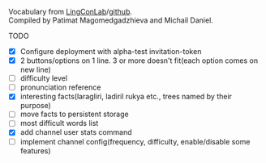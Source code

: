 Vocabulary from [LingConLab](http://lingconlab.ru/TukitaDict/)/[github](https://github.com/LingConLab/TukitaDict).  
Compiled by Patimat Magomedgadzhieva and Michail Daniel.  


TODO
- [x] Configure deployment with alpha-test invitation-token
- [x] 2 buttons/options on 1 line. 3 or more doesn't fit(each option comes on new line)
- [ ] difficulty level
- [ ] pronunciation reference
- [x] interesting facts(laragliri, ladiril rukya etc., trees named by their purpose)
- [ ] move facts to persistent storage
- [ ] most difficult words list
- [x] add channel user stats command
- [ ] implement channel config(frequency, difficulty, enable/disable some features)
